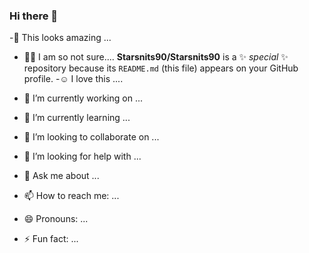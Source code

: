 ### Hi there 👋
-🤩 This looks amazing ...
- 😵‍💫 I am so not sure....
**Starsnits90/Starsnits90** is a ✨ _special_ ✨ repository because its `README.md` (this file) appears on your GitHub profile.
-☺️ I love this ....


- 🔭 I’m currently working on ...
- 🌱 I’m currently learning ...
- 👯 I’m looking to collaborate on ...
- 🤔 I’m looking for help with ...
- 💬 Ask me about ...
- 📫 How to reach me: ...
- 😄 Pronouns: ...
- ⚡ Fun fact: ...

